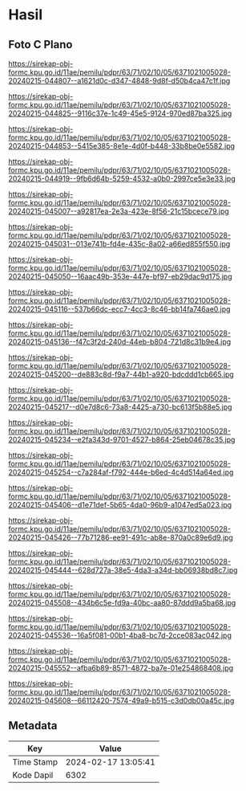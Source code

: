 # Hasil

## Foto C Plano

https://sirekap-obj-formc.kpu.go.id/11ae/pemilu/pdpr/63/71/02/10/05/6371021005028-20240215-044807--a1621d0c-d347-4848-9d8f-d50b4ca47c1f.jpg

https://sirekap-obj-formc.kpu.go.id/11ae/pemilu/pdpr/63/71/02/10/05/6371021005028-20240215-044825--9116c37e-1c49-45e5-9124-970ed87ba325.jpg

https://sirekap-obj-formc.kpu.go.id/11ae/pemilu/pdpr/63/71/02/10/05/6371021005028-20240215-044853--5415e385-8e1e-4d0f-b448-33b8be0e5582.jpg

https://sirekap-obj-formc.kpu.go.id/11ae/pemilu/pdpr/63/71/02/10/05/6371021005028-20240215-044919--9fb6d64b-5259-4532-a0b0-2997ce5e3e33.jpg

https://sirekap-obj-formc.kpu.go.id/11ae/pemilu/pdpr/63/71/02/10/05/6371021005028-20240215-045007--a92817ea-2e3a-423e-8f56-21c15bcece79.jpg

https://sirekap-obj-formc.kpu.go.id/11ae/pemilu/pdpr/63/71/02/10/05/6371021005028-20240215-045031--013e741b-fd4e-435c-8a02-a66ed855f550.jpg

https://sirekap-obj-formc.kpu.go.id/11ae/pemilu/pdpr/63/71/02/10/05/6371021005028-20240215-045050--16aac49b-353e-447e-bf97-eb29dac9d175.jpg

https://sirekap-obj-formc.kpu.go.id/11ae/pemilu/pdpr/63/71/02/10/05/6371021005028-20240215-045116--537b66dc-ecc7-4cc3-8c46-bb14fa746ae0.jpg

https://sirekap-obj-formc.kpu.go.id/11ae/pemilu/pdpr/63/71/02/10/05/6371021005028-20240215-045136--f47c3f2d-240d-44eb-b804-721d8c31b9e4.jpg

https://sirekap-obj-formc.kpu.go.id/11ae/pemilu/pdpr/63/71/02/10/05/6371021005028-20240215-045200--de883c8d-f9a7-44b1-a920-bdcddd1cb665.jpg

https://sirekap-obj-formc.kpu.go.id/11ae/pemilu/pdpr/63/71/02/10/05/6371021005028-20240215-045217--d0e7d8c6-73a8-4425-a730-bc613f5b88e5.jpg

https://sirekap-obj-formc.kpu.go.id/11ae/pemilu/pdpr/63/71/02/10/05/6371021005028-20240215-045234--e2fa343d-9701-4527-b864-25eb04678c35.jpg

https://sirekap-obj-formc.kpu.go.id/11ae/pemilu/pdpr/63/71/02/10/05/6371021005028-20240215-045254--c7a284af-f792-444e-b6ed-4c4d514a64ed.jpg

https://sirekap-obj-formc.kpu.go.id/11ae/pemilu/pdpr/63/71/02/10/05/6371021005028-20240215-045406--d1e71def-5b65-4da0-96b9-a1047ed5a023.jpg

https://sirekap-obj-formc.kpu.go.id/11ae/pemilu/pdpr/63/71/02/10/05/6371021005028-20240215-045426--77b71286-ee91-491c-ab8e-870a0c89e6d9.jpg

https://sirekap-obj-formc.kpu.go.id/11ae/pemilu/pdpr/63/71/02/10/05/6371021005028-20240215-045444--628d727a-38e5-4da3-a34d-bb06938bd8c7.jpg

https://sirekap-obj-formc.kpu.go.id/11ae/pemilu/pdpr/63/71/02/10/05/6371021005028-20240215-045508--434b6c5e-fd9a-40bc-aa80-87ddd9a5ba68.jpg

https://sirekap-obj-formc.kpu.go.id/11ae/pemilu/pdpr/63/71/02/10/05/6371021005028-20240215-045536--16a5f081-00b1-4ba8-bc7d-2cce083ac042.jpg

https://sirekap-obj-formc.kpu.go.id/11ae/pemilu/pdpr/63/71/02/10/05/6371021005028-20240215-045552--afba6b89-8571-4872-ba7e-01e254868408.jpg

https://sirekap-obj-formc.kpu.go.id/11ae/pemilu/pdpr/63/71/02/10/05/6371021005028-20240215-045608--66112420-7574-49a9-b515-c3d0db00a45c.jpg


## Metadata

| Key        | Value               |
| ---------- | ------------------- |
| Time Stamp | 2024-02-17 13:05:41 |
| Kode Dapil | 6302                |



